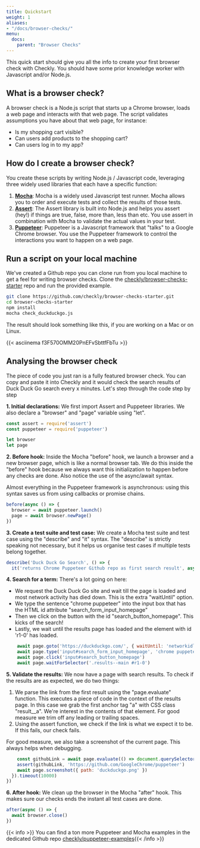 ```yaml
---
title: Quickstart
weight: 1
aliases:
- "/docs/browser-checks/"
menu:
  docs:
    parent: "Browser Checks"
---
```


This quick start should give you all the info to create your first browser check with Checkly. You should have some prior
knowledge worker with Javascript and/or Node.js.

## What is a browser check?

A browser check is a Node.js script that starts up a Chrome browser, loads a web page and interacts with that web page.
The script validates assumptions you have about that web page, for instance:

- Is my shopping cart visible?
- Can users add products to the shopping cart?
- Can users log in to my app?

## How do I create a browser check?

You create these scripts by writing Node.js / Javascript code, leveraging three widely used libraries that each have a
specific function:

1. **[Mocha](https://mochajs.org/)**: Mocha is a widely used Javascript test runner. Mocha allows you to order and execute tests and collect 
the results of those tests.
3. **[Assert](https://nodejs.org/api/assert.html)**: The Assert library is built into Node.js and helps you assert (hey!) if things are true, false, more than, less
than etc. You use assert in combination with Mocha to validate the actual values in your test.
2. **[Puppeteer](https://github.com/GoogleChrome/puppeteer)**: Puppeteer is a Javascript framework that "talks" to a Google Chrome browser. You use the Puppeteer framework
to control the interactions you want to happen on a web page. 


## Run a script on your local machine

We've created a Github repo you can clone run from you local machine to get a feel for writing browser checks.
Clone the [checkly/browser-checks-starter](https://github.com/checkly/browser-checks-starter.git) repo and run the provided example. 

```bash
git clone https://github.com/checkly/browser-checks-starter.git
cd browser-checks-starter
npm install
mocha check_duckduckgo.js
```

The result should look something like this, if you are working on a Mac or on Linux.

{{< asciinema f3F570OMM20PnEFvSbttfFbTu >}}

## Analysing the browser check

The piece of code you just ran is a fully featured browser check. You can copy and paste it into Checkly and it would 
check the search results of Duck Duck Go search every x minutes.
Let's step through the code step by step

**1. Initial declarations:** We first import Assert and Puppeteer libraries. We also declare a "browser" and "page" variable
using "let".

```js
const assert = require('assert')
const puppeteer = require('puppeteer')

let browser
let page
```

**2. Before hook:** Inside the Mocha "before" hook, we launch a browser and a new browser page, which is like a normal browser
tab. We do this inside the "before" hook because we always want this initialization to happen before any checks are done.
Also notice the use of the async/await syntax.  

Almost everything in the Puppeteer framework is asynchronous: using this
syntax saves us from using callbacks or promise chains.

```js
before(async () => {
  browser = await puppeteer.launch()
  page = await browser.newPage()
})
```
**3. Create a test suite and test case:** We create a Mocha test suite and test case using the "describe" and "it" syntax.
The "describe" is strictly speaking not necessary, but it helps us organise test cases if multiple tests belong together.

```js
describe('Duck Duck Go Search', () => {
  it('returns Chrome Puppeteer Github repo as first search result', async () => {
```
**4. Search for a term:** There's a lot going on here:

- We request the Duck Duck Go site and wait till the page is loaded and most network activity has died down. This is the 
extra "waitUntil" option.
- We type the sentence "chrome puppeteer" into the input box that has the HTML id attribute "search_form_input_homepage"
- Then we click on the button with the id "search_button_homepage". This kicks of the search!
- Lastly, we wait until the results page has loaded and the element with id 'r1-0' has loaded.

```js
    await page.goto('https://duckduckgo.com/', { waitUntil: 'networkidle2' })
    await page.type('input#search_form_input_homepage', 'chrome puppeteer', { delay: 50 })
    await page.click('input#search_button_homepage')
    await page.waitForSelector('.results--main #r1-0')
```

**5. Validate the results:** We now have a page with search results. To check if the results are as expected, we do two
things:

1. We parse the link from the first result using the "page.evaluate" function. This executes a piece of code in the context
of the results page. In this case we grab the first anchor tag "a" with CSS class "result__a". We're interest in the contents
of that element. For good measure we trim off any leading or trailing spaces.
2. Using the assert function, we check if the link is what we expect it to be. If this fails, our check fails.

For good measure, we also take a screenshot of the current page. This always helps when debugging. 

```js
    const githubLink = await page.evaluate(() => document.querySelector('a.result__a').textContent.trim())
    assert(githubLink, 'https://github.com/GoogleChrome/puppeteer')
    await page.screenshot({ path: 'duckduckgo.png' })
  }).timeout(10000)
})
```
**6. After hook:** We clean up the browser in the Mocha "after" hook. This makes sure our checks ends the instant all test
cases are done.

```js
after(async () => {
  await browser.close()
})
```


{{< info >}} You can find a ton more Puppeteer and Mocha examples in the dedicated Github repo [checkly/puppeteer-examples](https://github.com/checkly/puppeteer-examples){{< /info >}}
